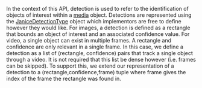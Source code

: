 In the context of this API, detection is used to refer to the identification of
objects of interest within a [media](../io/overview.md) object. Detections are
represented using the [JaniceDetectionType](structs.md#JaniceDetectionType)
object which implementors are free to define however they would like. For
images, a detection is defined as a rectangle that bounds an object of interest
and an associated confidence value. For video, a single object can exist in
multiple frames. A rectangle and confidence are only relevant in a single
frame. In this case, we define a detection as a list of (rectangle, confidence)
pairs that track a single object through a video. It is not required that this
list be dense however (i.e. frames can be skipped). To support this, we extend
our representation of a detection to a (rectangle,confidence,frame) tuple where
frame gives the index of the frame the rectangle was found in.
